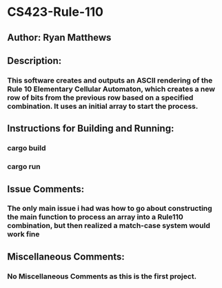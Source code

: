 # CS423-Rule-110
## Author: Ryan Matthews
## Description:
### This software creates and outputs an ASCII rendering of the Rule 10 Elementary Cellular Automaton, which creates a new row of bits from the previous row based on a specified combination. It uses an initial array to start the process.
## Instructions for Building and Running:
### cargo build
### cargo run
## Issue Comments:
### The only main issue i had was how to go about constructing the main function to process an array into a Rule110 combination, but then realized a match-case system would work fine
## Miscellaneous Comments:
### No Miscellaneous Comments as this is the first project.